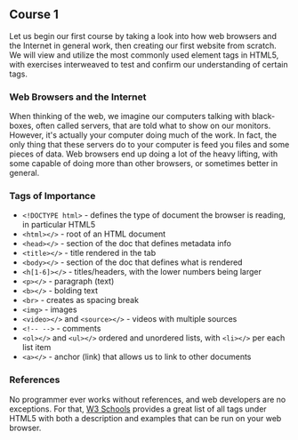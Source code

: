 ## Course 1

Let us begin our first course by taking a look into how web browsers and the Internet in general work, then creating our
first website from scratch. We will view and utilize the most commonly used element tags in HTML5, with exercises
interweaved to test and confirm our understanding of certain tags.

### Web Browsers and the Internet

When thinking of the web, we imagine our computers talking with black-boxes, often called servers, that are told what to
show on our monitors. However, it's actually your computer doing much of the work. In fact, the only thing that these
servers do to your computer is feed you files and some pieces of data. Web browsers end up doing a lot of the heavy
lifting, with some capable of doing more than other browsers, or sometimes better in general.

### Tags of Importance

* `<!DOCTYPE html>` - defines the type of document the browser is reading, in particular HTML5
* `<html></>` - root of an HTML document
* `<head></>` - section of the doc that defines metadata info
* `<title></>` - title rendered in the tab
* `<body></>` - section of the doc that defines what is rendered
* `<h[1-6]></>` - titles/headers, with the lower numbers being larger
* `<p></>` - paragraph (text)
* `<b></>` - bolding text
* `<br>` - creates as spacing break
* `<img>` - images
* `<video></>` and `<source></>` - videos with multiple sources
* `<!-- -->` - comments
* `<ol></>` and `<ul></>` ordered and unordered lists, with `<li></>` per each list item
* `<a></>` - anchor (link) that allows us to link to other documents

### References

No programmer ever works without references, and web developers are no exceptions. For that,
[W3 Schools](https://www.w3schools.com/tags/default.asp) provides a great list of all tags under HTML5 with both a
description and examples that can be run on your web browser.
